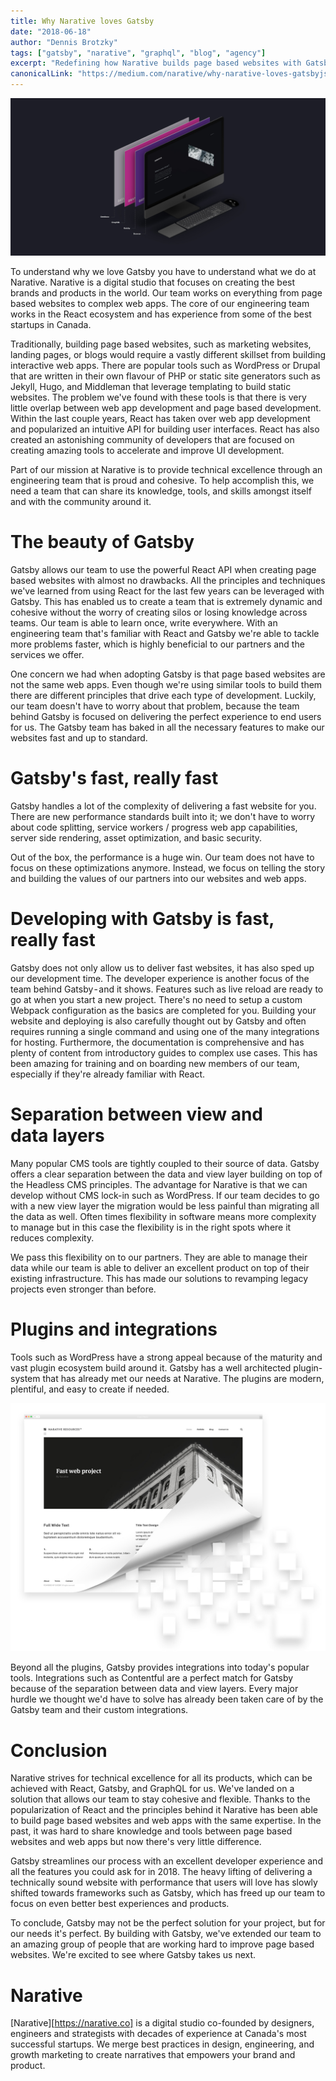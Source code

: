 ```yaml
---
title: Why Narative loves Gatsby
date: "2018-06-18"
author: "Dennis Brotzky"
tags: ["gatsby", "narative", "graphql", "blog", "agency"]
excerpt: "Redefining how Narative builds page based websites with Gatsby"
canonicalLink: "https://medium.com/narative/why-narative-loves-gatsbyjs-825b6b3bc9a4"
---
```


![Why Narative loves Gatsby hero](narative-gatsby-hero.jpg)

To understand why we love Gatsby you have to understand what we do at Narative. Narative is a digital studio that focuses on creating the best brands and products in the world. Our team works on everything from page based websites to complex web apps. The core of our engineering team works in the React ecosystem and has experience from some of the best startups in Canada.

Traditionally, building page based websites, such as marketing websites, landing pages, or blogs would require a vastly different skillset from building interactive web apps. There are popular tools such as WordPress or Drupal that are written in their own flavour of PHP or static site generators such as Jekyll, Hugo, and Middleman that leverage templating to build static websites. The problem we've found with these tools is that there is very little overlap between web app development and page based development. Within the last couple years, React has taken over web app development and popularized an intuitive API for building user interfaces. React has also created an astonishing community of developers that are focused on creating amazing tools to accelerate and improve UI development.

Part of our mission at Narative is to provide technical excellence through an engineering team that is proud and cohesive. To help accomplish this, we need a team that can share its knowledge, tools, and skills amongst itself and with the community around it.

# The beauty of Gatsby

Gatsby allows our team to use the powerful React API when creating page based websites with almost no drawbacks. All the principles and techniques we've learned from using React for the last few years can be leveraged with Gatsby. This has enabled us to create a team that is extremely dynamic and cohesive without the worry of creating silos or losing knowledge across teams. Our team is able to learn once, write everywhere. With an engineering team that's familiar with React and Gatsby we're able to tackle more problems faster, which is highly beneficial to our partners and the services we offer.

One concern we had when adopting Gatsby is that page based websites are not the same web apps. Even though we're using similar tools to build them there are different principles that drive each type of development. Luckily, our team doesn't have to worry about that problem, because the team behind Gatsby is focused on delivering the perfect experience to end users for us. The Gatsby team has baked in all the necessary features to make our websites fast and up to standard.

# Gatsby's fast, really fast

Gatsby handles a lot of the complexity of delivering a fast website for you. There are new performance standards built into it; we don't have to worry about code splitting, service workers / progress web app capabilities, server side rendering, asset optimization, and basic security.

Out of the box, the performance is a huge win. Our team does not have to focus on these optimizations anymore. Instead, we focus on telling the story and building the values of our partners into our websites and web apps.

# Developing with Gatsby is fast, really fast

Gatsby does not only allow us to deliver fast websites, it has also sped up our development time. The developer experience is another focus of the team behind Gatsby - and it shows. Features such as live reload are ready to go at when you start a new project. There's no need to setup a custom Webpack configuration as the basics are completed for you. Building your website and deploying is also carefully thought out by Gatsby and often requires running a single command and using one of the many integrations for hosting. Furthermore, the documentation is comprehensive and has plenty of content from introductory guides to complex use cases. This has been amazing for training and on boarding new members of our team, especially if they're already familiar with React.

# Separation between view and data layers

Many popular CMS tools are tightly coupled to their source of data. Gatsby offers a clear separation between the data and view layer building on top of the Headless CMS principles. The advantage for Narative is that we can develop without CMS lock-in such as WordPress. If our team decides to go with a new view layer the migration would be less painful than migrating all the data as well. Often times flexibility in software means more complexity to manage but in this case the flexibility is in the right spots where it reduces complexity.

We pass this flexibility on to our partners. They are able to manage their data while our team is able to deliver an excellent product on top of their existing infrastructure. This has made our solutions to revamping legacy projects even stronger than before.

# Plugins and integrations

Tools such as WordPress have a strong appeal because of the maturity and vast plugin ecosystem build around it. Gatsby has a well architected plugin-system that has already met our needs at Narative. The plugins are modern, plentiful, and easy to create if needed.

![Plugins making up a website](narative-gatsby-plugins.jpg)

Beyond all the plugins, Gatsby provides integrations into today's popular tools. Integrations such as Contentful are a perfect match for Gatsby because of the separation between data and view layers. Every major hurdle we thought we'd have to solve has already been taken care of by the Gatsby team and their custom integrations.

# Conclusion

Narative strives for technical excellence for all its products, which can be achieved with React, Gatsby, and GraphQL for us. We've landed on a solution that allows our team to stay cohesive and flexible. Thanks to the popularization of React and the principles behind it Narative has been able to build page based websites and web apps with the same expertise. In the past, it was hard to share knowledge and tools between page based websites and web apps but now there's very little difference.

Gatsby streamlines our process with an excellent developer experience and all the features you could ask for in 2018. The heavy lifting of delivering a technically sound website with performance that users will love has slowly shifted towards frameworks such as Gatsby, which has freed up our team to focus on even better best experiences and products.

To conclude, Gatsby may not be the perfect solution for your project, but for our needs it's perfect. By building with Gatsby, we've extended our team to an amazing group of people that are working hard to improve page based websites. We're excited to see where Gatsby takes us next.

# Narative

[Narative][https://narative.co] is a digital studio co-founded by designers, engineers and strategists with decades of experience at Canada's most successful startups. We merge best practices in design, engineering, and growth marketing to create narratives that empowers your brand and product.